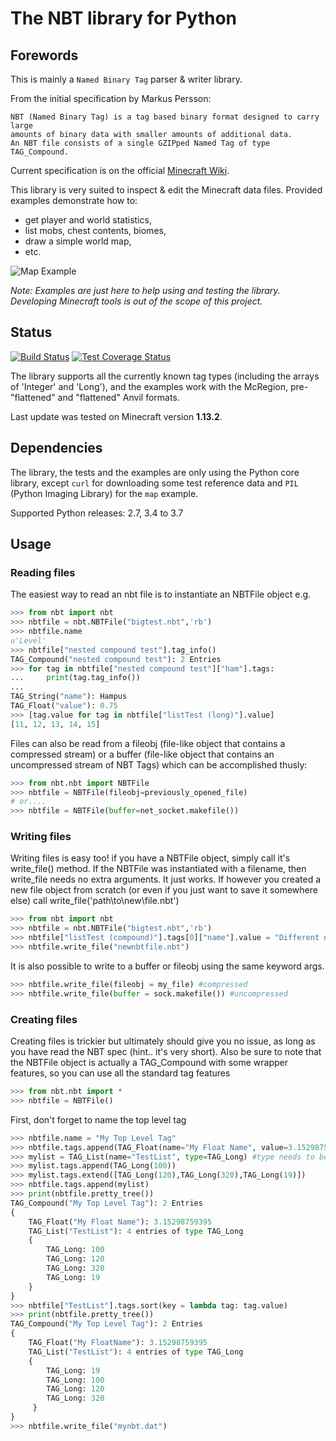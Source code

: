 # The NBT library for Python

## Forewords

This is mainly a `Named Binary Tag` parser & writer library.

From the initial specification by Markus Persson:
```
NBT (Named Binary Tag) is a tag based binary format designed to carry large
amounts of binary data with smaller amounts of additional data.
An NBT file consists of a single GZIPped Named Tag of type TAG_Compound.
```

Current specification is on the official [Minecraft Wiki](https://minecraft.gamepedia.com/NBT_format).

This library is very suited to inspect & edit the Minecraft data files. Provided
examples demonstrate how to:
- get player and world statistics,
- list mobs, chest contents, biomes,
- draw a simple world map,
- etc.

![Map Example](world.png)

*Note: Examples are just here to help using and testing the library.
Developing Minecraft tools is out of the scope of this project.*


## Status

[![Build Status](https://secure.travis-ci.org/twoolie/NBT.png?branch=master)](http://travis-ci.org/#!/twoolie/NBT)
[![Test Coverage Status](https://coveralls.io/repos/twoolie/NBT/badge.svg)](https://coveralls.io/r/twoolie/NBT)

The library supports all the currently known tag types (including the arrays
of 'Integer' and 'Long'), and the examples work with the McRegion,
pre-"flattened" and "flattened" Anvil formats.

Last update was tested on Minecraft version **1.13.2**.


## Dependencies

The library, the tests and the examples are only using the Python core library,
except `curl` for downloading some test reference data and `PIL` (Python
Imaging Library) for the `map` example.

Supported Python releases: 2.7, 3.4 to 3.7


## Usage

### Reading files

The easiest way to read an nbt file is to instantiate an NBTFile object e.g.
```python
>>> from nbt import nbt
>>> nbtfile = nbt.NBTFile("bigtest.nbt",'rb')
>>> nbtfile.name
u'Level'
>>> nbtfile["nested compound test"].tag_info()
TAG_Compound("nested compound test"): 2 Entries
>>> for tag in nbtfile["nested compound test"]["ham"].tags:
...     print(tag.tag_info())
...
TAG_String("name"): Hampus
TAG_Float("value"): 0.75
>>> [tag.value for tag in nbtfile["listTest (long)"].value]
[11, 12, 13, 14, 15]
```

Files can also be read from a fileobj (file-like object that contains a compressed
stream) or a buffer (file-like object that contains an uncompressed stream of NBT
Tags) which can be accomplished thusly:
```python
>>> from nbt.nbt import NBTFile
>>> nbtfile = NBTFile(fileobj=previously_opened_file)
# or....
>>> nbtfile = NBTFile(buffer=net_socket.makefile())
```

### Writing files

Writing files is easy too! if you have a NBTFile object, simply call it's
write_file() method. If the NBTFile was instantiated with a filename, then
write_file needs no extra arguments. It just works. If however you created a new
file object from scratch (or even if you just want to save it somewhere else)
call write_file('path\to\new\file.nbt')
```python
>>> from nbt import nbt
>>> nbtfile = nbt.NBTFile("bigtest.nbt",'rb')
>>> nbtfile["listTest (compound)"].tags[0]["name"].value = "Different name"
>>> nbtfile.write_file("newnbtfile.nbt")
```

It is also possible to write to a buffer or fileobj using the same keyword args.
```python
>>> nbtfile.write_file(fileobj = my_file) #compressed
>>> nbtfile.write_file(buffer = sock.makefile()) #uncompressed
```

### Creating files

Creating files is trickier but ultimately should give you no issue, as long as
you have read the NBT spec (hint.. it's very short). Also be sure to note that
the NBTFile object is actually a TAG_Compound with some wrapper features, so
you can use all the standard tag features
```python
>>> from nbt.nbt import *
>>> nbtfile = NBTFile()
```

First, don't forget to name the top level tag
```python
>>> nbtfile.name = "My Top Level Tag"
>>> nbtfile.tags.append(TAG_Float(name="My Float Name", value=3.152987593947))
>>> mylist = TAG_List(name="TestList", type=TAG_Long) #type needs to be pre-declared!
>>> mylist.tags.append(TAG_Long(100))
>>> mylist.tags.extend([TAG_Long(120),TAG_Long(320),TAG_Long(19)])
>>> nbtfile.tags.append(mylist)
>>> print(nbtfile.pretty_tree())
TAG_Compound("My Top Level Tag"): 2 Entries
{
    TAG_Float("My Float Name"): 3.15298759395
    TAG_List("TestList"): 4 entries of type TAG_Long
    {
        TAG_Long: 100
        TAG_Long: 120
        TAG_Long: 320
        TAG_Long: 19
    }
}
>>> nbtfile["TestList"].tags.sort(key = lambda tag: tag.value)
>>> print(nbtfile.pretty_tree())
TAG_Compound("My Top Level Tag"): 2 Entries
{
    TAG_Float("My FloatName"): 3.15298759395
    TAG_List("TestList"): 4 entries of type TAG_Long
    {
        TAG_Long: 19
        TAG_Long: 100
        TAG_Long: 120
        TAG_Long: 320
     }
}
>>> nbtfile.write_file("mynbt.dat")
```
